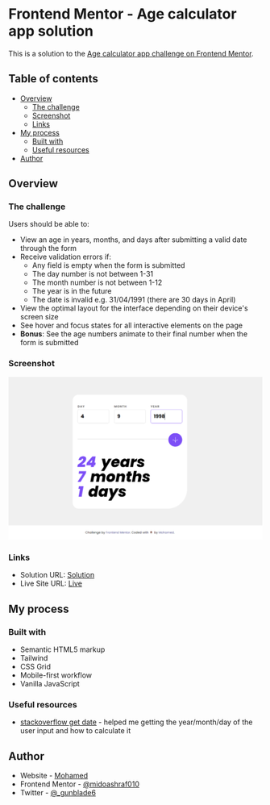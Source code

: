# Frontend Mentor - Age calculator app solution

This is a solution to the [Age calculator app challenge on Frontend Mentor](https://www.frontendmentor.io/challenges/age-calculator-app-dF9DFFpj-Q).

## Table of contents

- [Overview](#overview)
  - [The challenge](#the-challenge)
  - [Screenshot](#screenshot)
  - [Links](#links)
- [My process](#my-process)
  - [Built with](#built-with)
  - [Useful resources](#useful-resources)
- [Author](#author)

## Overview

### The challenge

Users should be able to:

- View an age in years, months, and days after submitting a valid date through the form
- Receive validation errors if:
  - Any field is empty when the form is submitted
  - The day number is not between 1-31
  - The month number is not between 1-12
  - The year is in the future
  - The date is invalid e.g. 31/04/1991 (there are 30 days in April)
- View the optimal layout for the interface depending on their device's screen size
- See hover and focus states for all interactive elements on the page
- **Bonus**: See the age numbers animate to their final number when the form is submitted

### Screenshot

![](./src/design/screenshot.png)

### Links

- Solution URL: [Solution](https://your-solution-url.com)
- Live Site URL: [Live](https://m-age-calculator.netlify.app)

## My process

### Built with

- Semantic HTML5 markup
- Tailwind
- CSS Grid
- Mobile-first workflow
- Vanilla JavaScript

### Useful resources

- [stackoverflow get date](https://stackoverflow.com/questions/2013255/how-to-get-year-month-day-from-a-date-object) - helped me getting the year/month/day of the user input and how to calculate it

## Author

- Website - [Mohamed](https://mohamed-dev.netlify.app)
- Frontend Mentor - [@midoashraf010](https://www.frontendmentor.io/profile/midoashraf010)
- Twitter - [@\_gunblade6](https://www.twitter.com/_gunblade6)
